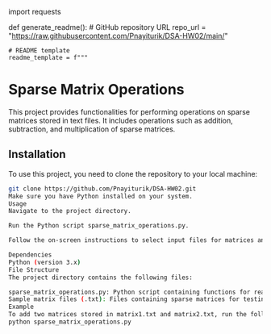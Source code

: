 import requests

def generate_readme():
    # GitHub repository URL
    repo_url = "https://raw.githubusercontent.com/Pnayiturik/DSA-HW02/main/"

    # README template
    readme_template = f"""
# Sparse Matrix Operations

This project provides functionalities for performing operations on sparse matrices stored in text files. It includes operations such as addition, subtraction, and multiplication of sparse matrices.

## Installation

To use this project, you need to clone the repository to your local machine:

```bash
git clone https://github.com/Pnayiturik/DSA-HW02.git
Make sure you have Python installed on your system.
Usage
Navigate to the project directory.

Run the Python script sparse_matrix_operations.py.

Follow the on-screen instructions to select input files for matrices and choose the desired operation.

Dependencies
Python (version 3.x)
File Structure
The project directory contains the following files:

sparse_matrix_operations.py: Python script containing functions for reading sparse matrices from text files and performing operations.
Sample matrix files (.txt): Files containing sparse matrices for testing.
Example
To add two matrices stored in matrix1.txt and matrix2.txt, run the following command:
python sparse_matrix_operations.py
